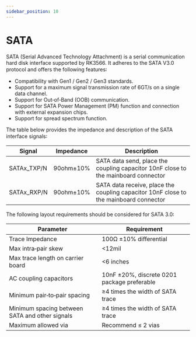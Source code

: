 ```yaml
---
sidebar_position: 10
---
```


# SATA

SATA (Serial Advanced Technology Attachment) is a serial communication hard disk interface supported by RK3566. It adheres to the SATA V3.0 protocol and offers the following features꞉

- Compatibility with Gen1 / Gen2 / Gen3 standards.
- Support for a maximum signal transmission rate of 6GT/s on a single data channel.
- Support for Out‑of‑Band (OOB) communication.
- Support for SATA Power Management (PM) function and connection with external expansion chips.
- Support for spread spectrum function.

The table below provides the impedance and description of the SATA interface signals꞉

| Signal      | Impedance | Description                                                                           |
| ----------- | --------- | ------------------------------------------------------------------------------------- |
| SATAx_TXP/N | 90ohm±10% | SATA data send, place the coupling capacitor 10nF close to the mainboard connector    |
| SATAx_RXP/N | 90ohm±10% | SATA data receive, place the coupling capacitor 10nF close to the mainboard connector |

The following layout requirements should be considered for SATA 3.0꞉

| Parameter                                      | Requirement                                 |
| ---------------------------------------------- | ------------------------------------------- |
| Trace Impedance                                | 100Ω ±10% differential                      |
| Max intra‑pair skew                            | \<12mil                                     |
| Max trace length on carrier board              | \<6 inches                                  |
| AC coupling capacitors                         | 10nF ±20%, discrete 0201 package preferable |
| Minimum pair‑to‑pair spacing                   | ≥4 times the width of SATA trace            |
| Minimum spacing between SATA and other signals | ≥4 times the width of SATA trace            |
| Maximum allowed via                            | Recommend ≤ 2 vias                          |
